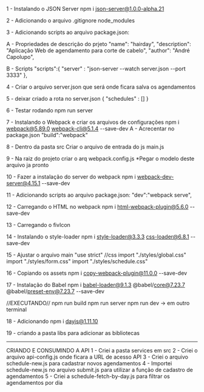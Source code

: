 1 - Instalando o JSON Server
npm i json-server@1.0.0-alpha.21

2 - Adicionando o arquivo .gitignore
node_modules

3 - Adicionando scripts ao arquivo package.json:

A - Propriedades de descrição do prjeto
"name": "hairday",
"description": "Aplicação Web de agendamento para corte de cabelo",
"author": "André Capolupo",

B - Scripts
"scripts":{
  "server" : "json-server --watch server.json --port 3333"
},

4 - Criar o arquivo server.json que será onde ficara salva os agendamentos

5 - deixar criado a rota no server.json
{
  "schedules" : []
}

6 - Testar rodando 
npm run server

7 - Instalando o Webpack e criar os arquivos de configurações
npm i webpack@5.89.0 webpack-cli@5.1.4 --save-dev
A - Acrecentar no package.json "build":"webpack"

8 - Dentro da pasta src Criar o arquivo de entrada do js main.js

9 - Na raiz do projeto criar o arq webpack.config.js
*Pegar o modelo deste arquivo ja pronto

10 - Fazer a instalação do server do webpack
npm i webpack-dev-server@4.15.1 --save-dev

11 - Adicionando scripts ao arquivo package.json:
"dev":"webpack serve",

12 - Carregando o HTML no webpack
npm i html-webpack-plugin@5.6.0 --save-dev

13 - Carregando o fivIcon

14 - Instalando o style-loader
npm i style-loader@3.3.3 css-loader@6.8.1 --save-dev

15 - Ajustar o arquivo main
"use strict"
//css
import "./styles/global.css"
import "./styles/form.css"
import "./styles/schedule.css"

16 - Copiando os assets
npm i copy-webpack-plugin@11.0.0 --save-dev

17 - Instalação do Babel
npm i babel-loader@9.1.3 @babel/core@7.23.7 @babel/preset-env@7.23.7 --save-dev


//EXECUTANDO//
npm run build
npm run server
npm run dev -> em outro terminal

18 - Adicionando 
npm i dayjs@1.11.10

19 - criando a pasta libs para adicionar as bibliotecas


----------------------------------------------------------
CRIANDO E CONSUMINDO A API
1 - Criei a pasta services em src
2 - Criei o arquivo api-config.js onde ficara a URL de acesso API
3 - Criei o arquivo schedule-new.js para cadastrar novos agendamentos 
4 - Importei schedule-new.js no arquivo submit.js para utilizar a função de cadastro de agendamentos
5 - Criei a schedule-fetch-by-day.js para filtrar os agendamentos por dia
